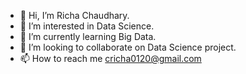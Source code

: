 - 👋 Hi, I’m Richa Chaudhary.
- 👀 I’m interested in Data Science.
- 🌱 I’m currently learning Big Data.
- 💞️ I’m looking to collaborate on Data Science project.
- 📫 How to reach me cricha0120@gmail.com 

<!---
richaexe/richaexe is a ✨ special ✨ repository because its `README.md` (this file) appears on your GitHub profile.
You can click the Preview link to take a look at your changes.
--->
